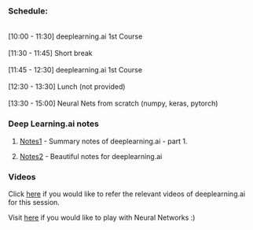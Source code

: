 ### Schedule:
<br>[10:00 - 11:30] deeplearning.ai 1st Course</br>
<br>[11:30 - 11:45] Short break</br>
<br>[11:45 - 12:30] deeplearning.ai 1st Course</br>
<br>[12:30 - 13:30] Lunch (not provided)</br>
<br>[13:30 - 15:00] Neural Nets from scratch (numpy, keras, pytorch)</br>

### Deep Learning.ai notes 

1. [Notes1](https://github.com/mbadry1/DeepLearning.ai-Summary/tree/master/3-%20Structuring%20Machine%20Learning%20Projects) - Summary notes of deeplearning.ai -  part 1.

2. [Notes2](https://www.slideshare.net/TessFerrandez/notes-from-coursera-deep-learning-courses-by-andrew-ng) - Beautiful notes for deeplearning.ai

### Videos

Click [here](https://www.youtube.com/playlist?list=PLkDaE6sCZn6E7jZ9sN_xHwSHOdjUxUW_b) if you would like to refer the relevant videos of deeplearning.ai for this session.

Visit [here](https://playground.tensorflow.org/#activation=tanh&batchSize=10&dataset=circle&regDataset=reg-plane&learningRate=0.03&regularizationRate=0&noise=0&networkShape=4,2&seed=0.52545&showTestData=false&discretize=false&percTrainData=50&x=true&y=true&xTimesY=false&xSquared=false&ySquared=false&cosX=false&sinX=false&cosY=false&sinY=false&collectStats=false&problem=classification&initZero=false&hideText=false) if you would like to play with Neural Networks :)

